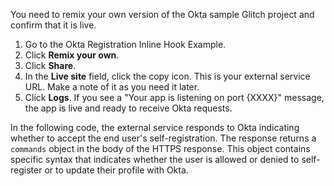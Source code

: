 You need to remix your own version of the Okta sample Glitch project and confirm that it is live.

1. Go to the Okta Registration Inline Hook Example.
1. Click **Remix your own**.
1. Click **Share**.
1. In the **Live site** field, click the copy icon. This is your external service URL. Make a note of it as you need it later.
1. Click **Logs**. If you see a "Your app is listening on port {XXXX}" message, the app is live and ready to receive Okta requests.

In the following code, the external service responds to Okta indicating whether to accept the end user's self-registration. The response returns a `commands` object in the body of the HTTPS response. This object contains specific syntax that indicates whether the user is allowed or denied to self-register or to update their profile with Okta.